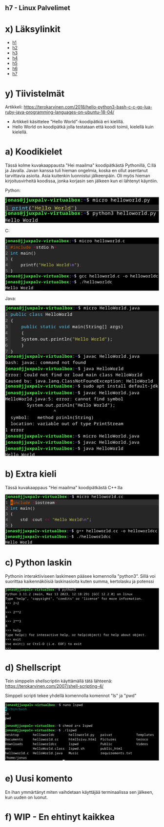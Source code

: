 ## h7 - Linux Palvelimet

# x) Läksylinkit
- [h1](https://jonzsa92.github.io/linuxpalvelimet/h1)
- [h2](https://jonzsa92.github.io/linuxpalvelimet/h2)
- [h3](https://jonzsa92.github.io/linuxpalvelimet/h3)
- [h4](https://jonzsa92.github.io/linuxpalvelimet/h4)
- [h5](https://jonzsa92.github.io/linuxpalvelimet/h5)
- [h6](https://jonzsa92.github.io/linuxpalvelimet/h6)
- [h7](https://jonzsa92.github.io/linuxpalvelimet/h7)

# y) Tiivistelmät
Artikkeli: https://terokarvinen.com/2018/hello-python3-bash-c-c-go-lua-ruby-java-programming-languages-on-ubuntu-18-04/
- Artikkeli käsittelee "Hello World"-koodipätkiä eri kielillä.
- Hello World on koodipätkä jolla testataan että koodi toimii, kielellä kuin kielellä.

# a) Koodikielet

Tässä kolme kuvakaappausta "Hei maailma" koodipätkästä Pythonillä, C:llä ja Javalla.
Javan kanssa tuli hieman ongelmia, koska en ollut asentanut tarvittavia asioita. Asia kuitenkin luonnistui jälkeenpäin.
Oli myös hieman kirjoitusvirheitä koodissa, jonka korjasin sen jälkeen kun ei lähtenyt käyntiin.

Python:

![Add file: Python](helloworldpython.png)

C:

![Add file: C](helloworldc.png)

Java:

![Add file: Java](helloworldjava.png)

# b) Extra kieli

Tässä kuvakaappaus "Hei maailma" koodipätkästä C++:lla

![Add file: C++](helloworldcplusplus.png)

# c) Python laskin

Pythonin interaktiiviseen laskimeen pääsee komennolla "python3". Sillä voi suorittaa kaikennäköisiä laskinasioita kuten summa, kertolasku ja potenssi

![Add file: Python-laskin](pyhton3laskin.png)

# d) Shellscript

Tein simppelin shellscriptin käyttämällä tätä lähteenä: https://terokarvinen.com/2007/shell-scripting-4/

Simppeli scripti tekee yhdellä komennolla komennot "ls" ja "pwd"

![Add file: ShellScript](shellscript.png)

# e) Uusi komento

En ihan ymmärtänyt miten vaihdetaan käyttäjää terminaalissa sen jälkeen, kun uuden on luonut.

# f) WIP - En ehtinyt kaikkea
